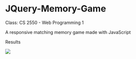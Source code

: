 # JQuery-Memory-Game
<p>Class: CS 2550 - Web Programming 1</p>

<p>A responsive matching memory game made with JavaScript</p>

<p>Results</p>
<p><img src="MemoryGame"></p>
